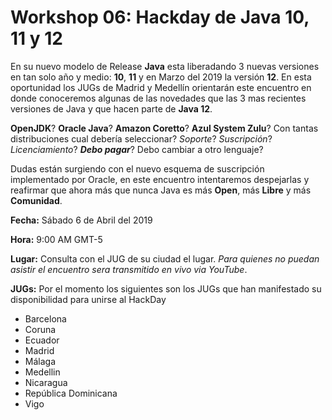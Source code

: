# Workshop 06: Hackday de Java 10, 11 y 12

En su nuevo modelo de Release **Java** esta liberadando 3 nuevas versiones en tan solo año y medio: **10**, **11** y en Marzo del 2019 la versión **12**. En esta oportunidad los JUGs de Madrid y Medellín orientarán este encuentro en donde conoceremos algunas de las novedades que las  3 mas recientes versiones de Java y que hacen parte de **Java 12**.

**OpenJDK**? **Oracle Java**? **Amazon Coretto**? **Azul System Zulu**? Con tantas distribuciones cual debería seleccionar?
_Soporte_? _Suscripción_? _Licenciamiento_? _**Debo pagar**_? Debo cambiar a otro lenguaje?  

Dudas están surgiendo con el nuevo esquema de suscripción implementado por Oracle, en este encuentro intentaremos despejarlas y reafirmar que ahora más que nunca Java es más **Open**, más **Libre** y más **Comunidad**.

**Fecha:** Sábado 6 de Abril del 2019

**Hora:** 9:00 AM GMT-5

**Lugar:** Consulta con el JUG de su ciudad el lugar. _Para quienes no puedan asistir el encuentro sera transmitido en vivo via YouTube_.

**JUGs:** Por el momento los siguientes son los JUGs que han manifestado su disponibilidad para unirse al HackDay

- Barcelona
- Coruna
- Ecuador
- Madrid
- Málaga
- Medellin
- Nicaragua
- República Dominicana
- Vigo
